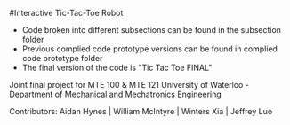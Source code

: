 #Interactive Tic-Tac-Toe Robot

- Code broken into different subsections can be found in the subsection folder
- Previous complied code prototype versions can be found in complied code prototype folder
- The final version of the code is "Tic Tac Toe FINAL"

Joint final project for MTE 100 & MTE 121
University of Waterloo - Department of Mechanical and Mechatronics Engineering

Contributors:
Aidan Hynes | William McIntyre | Winters Xia | Jeffrey Luo
